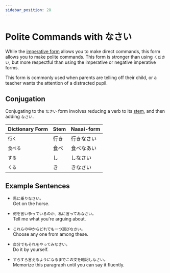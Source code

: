 ```yaml
---
sidebar_position: 28
---
```


# Polite Commands with なさい

While the [imperative form](verb-imperativeform) allows you to make direct commands, this form allows you to make polite commands. This form is stronger than using `ください`, but more respectful than using the imperative or negative imperative forms.

This form is commonly used when parents are telling off their child, or a teacher wants the attention of a distracted pupil.

## Conjugation

Conjugating to the `なさい` form involves reducing a verb to its [stem](verb-iform), and then adding `なさい`.

|Dictionary Form|Stem|Nasai-form |
|:--|:--|:--|
|``行く``|行き|行きなさい|
|``食べる``|食べ|食べなあい|
|``する``|し|しなさい|
|``くる``|き|きなさい|

## Example Sentences

- ``馬に乗りなさい。``  
  Get on the horse.

- ``何を言い争っているのか、私に言ってみなさい。``  
  Tell me what you're arguing about.

- ``これらの中からどれでも一つ選びなさい。``  
 Choose any one from among these.

- ``自分でもそれをやってみなさい。``  
 Do it by yourself.

- ``すらすら言えるようになるまでこの文を暗記しなさい。``  
  Memorize this paragraph until you can say it fluently.
